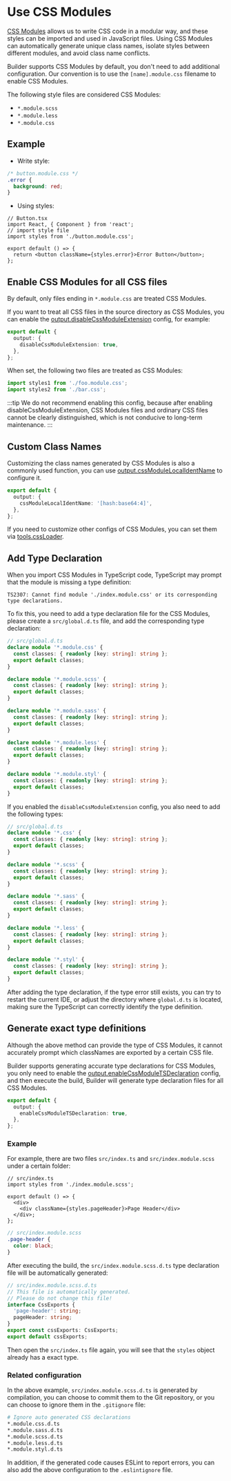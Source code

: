 # Use CSS Modules

[CSS Modules](https://github.com/css-modules/css-modules) allows us to write CSS code in a modular way, and these styles can be imported and used in JavaScript files. Using CSS Modules can automatically generate unique class names, isolate styles between different modules, and avoid class name conflicts.

Builder supports CSS Modules by default, you don't need to add additional configuration. Our convention is to use the `[name].module.css` filename to enable CSS Modules.

The following style files are considered CSS Modules:

- `*.module.scss`
- `*.module.less`
- `*.module.css`

## Example

- Write style:

```css
/* button.module.css */
.error {
  background: red;
}
```

- Using styles:

```tsx
// Button.tsx
import React, { Component } from 'react';
// import style file
import styles from './button.module.css';

export default () => {
  return <button className={styles.error}>Error Button</button>;
};
```

## Enable CSS Modules for all CSS files

By default, only files ending in `*.module.css` are treated CSS Modules.

If you want to treat all CSS files in the source directory as CSS Modules, you can enable the [output.disableCssModuleExtension](/en/api/config-output.html#outputdisablecssmoduleextension) config, for example:

```ts
export default {
  output: {
    disableCssModuleExtension: true,
  },
};
```

When set, the following two files are treated as CSS Modules:

```ts
import styles1 from './foo.module.css';
import styles2 from './bar.css';
```

:::tip
We do not recommend enabling this config, because after enabling disableCssModuleExtension, CSS Modules files and ordinary CSS files cannot be clearly distinguished, which is not conducive to long-term maintenance.
:::

## Custom Class Names

Customizing the class names generated by CSS Modules is also a commonly used function, you can use [output.cssModuleLocalIdentName](/en/api/config-output.html#outputcssmodulelocalidentname) to configure it.

```ts
export default {
  output: {
    cssModuleLocalIdentName: '[hash:base64:4]',
  },
};
```

If you need to customize other configs of CSS Modules, you can set them via [tools.cssLoader](/api/config-tools.html#css-loader).

## Add Type Declaration

When you import CSS Modules in TypeScript code, TypeScript may prompt that the module is missing a type definition:

```
TS2307: Cannot find module './index.module.css' or its corresponding type declarations.
```

To fix this, you need to add a type declaration file for the CSS Modules, please create a `src/global.d.ts` file, and add the corresponding type declaration:

```ts
// src/global.d.ts
declare module '*.module.css' {
  const classes: { readonly [key: string]: string };
  export default classes;
}

declare module '*.module.scss' {
  const classes: { readonly [key: string]: string };
  export default classes;
}

declare module '*.module.sass' {
  const classes: { readonly [key: string]: string };
  export default classes;
}

declare module '*.module.less' {
  const classes: { readonly [key: string]: string };
  export default classes;
}

declare module '*.module.styl' {
  const classes: { readonly [key: string]: string };
  export default classes;
}
```

If you enabled the `disableCssModuleExtension` config, you also need to add the following types:

```ts
// src/global.d.ts
declare module '*.css' {
  const classes: { readonly [key: string]: string };
  export default classes;
}

declare module '*.scss' {
  const classes: { readonly [key: string]: string };
  export default classes;
}

declare module '*.sass' {
  const classes: { readonly [key: string]: string };
  export default classes;
}

declare module '*.less' {
  const classes: { readonly [key: string]: string };
  export default classes;
}

declare module '*.styl' {
  const classes: { readonly [key: string]: string };
  export default classes;
}
```

After adding the type declaration, if the type error still exists, you can try to restart the current IDE, or adjust the directory where `global.d.ts` is located, making sure the TypeScript can correctly identify the type definition.

## Generate exact type definitions

Although the above method can provide the type of CSS Modules, it cannot accurately prompt which classNames are exported by a certain CSS file.

Builder supports generating accurate type declarations for CSS Modules, you only need to enable the [output.enableCssModuleTSDeclaration](/en/api/config-output.html#outputenablecssmodulesdeclaration) config, and then execute the build, Builder will generate type declaration files for all CSS Modules.

```ts
export default {
  output: {
    enableCssModuleTSDeclaration: true,
  },
};
```

### Example

For example, there are two files `src/index.ts` and `src/index.module.scss` under a certain folder:

```tsx
// src/index.ts
import styles from './index.module.scss';

export default () => {
  <div>
    <div className={styles.pageHeader}>Page Header</div>
  </div>;
};
```

```scss
// src/index.module.scss
.page-header {
  color: black;
}
```

After executing the build, the `src/index.module.scss.d.ts` type declaration file will be automatically generated:

```ts
// src/index.module.scss.d.ts
// This file is automatically generated.
// Please do not change this file!
interface CssExports {
  'page-header': string;
  pageHeader: string;
}
export const cssExports: CssExports;
export default cssExports;
```

Then open the `src/index.ts` file again, you will see that the `styles` object already has a exact type.

### Related configuration

In the above example, `src/index.module.scss.d.ts` is generated by compilation, you can choose to commit them to the Git repository, or you can choose to ignore them in the `.gitignore` file:

```bash
# Ignore auto generated CSS declarations
*.module.css.d.ts
*.module.sass.d.ts
*.module.scss.d.ts
*.module.less.d.ts
*.module.styl.d.ts
```

In addition, if the generated code causes ESLint to report errors, you can also add the above configuration to the `.eslintignore` file.

